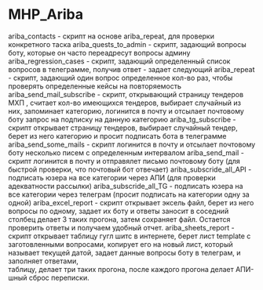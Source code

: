 # MHP_Ariba
ariba_contacts - скрипт на основе ariba_repeat, для проверки конкретного таска
ariba_quests_to_admin - скрипт, задающий вопросы боту, которые он часто переадресут вопросы админу
ariba_regression_cases - скрипт, задающий определенный список вопросов в телеграмме, получив ответ - задает следующий
ariba_repeat - скрипт, задающий один вопрос определенное кол-во раз, чтобы проверять определенные кейсы на повторяемость
ariba_send_mail_subscribe - скрипт, открывающий страницу тендеров МХП , считает кол-во имеющихся тендеров, выбирает случайный из
них, запоминает категорию, логинится в почту и отсылает почтовому боту запрос на подписку на данную категорию
ariba_tg_subscribe - скрипт открывает страницу тендеров, выбирает случайный тендер, берет из него категорию и просит подписать
бота в телеграмме
ariba_send_some_mails - скрипт логинится в почту и отсылает почтовому боту несколько писем с определенным интервалом
ariba_send_mail - скрипт логинится в почту и отправялет письмо почтовому боту (для быстрой проверки, что почтовый бот отвечает)
ariba_subscride_all_API - подписать юзера на все категории через АПИ (для проверки адекватности рассылки)
ariba_subscride_all_TG - подписать юзера на все категории через телеграм (просит подписать на категории одну за одной)
ariba_excel_report - скрипт открывает эксель файл, берет из него вопросы по одному, задает их боту и ответы заносит в соседний столбец
делает 3 таких прогона, затем сохраняет файл. Остается проверить ответы и получаем удобный отчет.
ariba_sheets_report - скрипт открывает таблицу гугл шитс в интернете, берет лист template с заготовленными вопросами,
копирует его на новый лист, который называет текущей датой, задает данные вопросы боту в телеграм, и заполняет ответами,  
таблицу, делает три таких прогона, после каждого прогона делает АПИ-шный сброс переписки.
